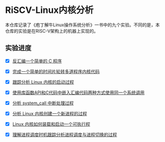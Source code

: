 # RiSCV-Linux内核分析

本仓库记录了《庖丁解牛Linux操作系统分析》一书中的九个实验。不同的是，本仓库的实验是在RISC-V架构上的机器上实现的。

## 实验进度

- [x] [反汇编一个简单的 C 程序](https://github.com/Elonisme/RiSCV-Linux/blob/master/Lab1%E5%8F%8D%E6%B1%87%E7%BC%96%E4%B8%80%E4%B8%AA%E7%AE%80%E5%8D%95%E7%9A%84%20C%20%E7%A8%8B%E5%BA%8F.md)
- [x] [完成一个简单的时间片轮转多道程序内核代码](https://github.com/Elonisme/RiSCV-Linux/blob/master/Lab2%E5%AE%8C%E6%88%90%E4%B8%80%E4%B8%AA%E7%AE%80%E5%8D%95%E7%9A%84%E6%97%B6%E9%97%B4%E7%89%87%E8%BD%AE%E8%BD%AC%E5%A4%9A%E9%81%93%E7%A8%8B%E5%BA%8F%E5%86%85%E6%A0%B8%E4%BB%A3%E7%A0%81.md)
- [x] [跟踪分析 Linux 内核的启动过程](https://github.com/Elonisme/RiSCV-Linux/blob/master/Lab3%E8%B7%9F%E8%B8%AA%E5%88%86%E6%9E%90%20Linux%20%E5%86%85%E6%A0%B8%E7%9A%84%E5%90%AF%E5%8A%A8%E8%BF%87%E7%A8%8B.md)
- [x] [使用库函数API和C代码中嵌入汇编代码两种方式使用同一个系统调用](https://github.com/Elonisme/RiSCV-Linux/blob/master/Lab4%E4%BD%BF%E7%94%A8%E5%BA%93%E5%87%BD%E6%95%B0%20API%20%E5%92%8C%20C%20%E4%BB%A3%E7%A0%81%E4%B8%AD%E5%B5%8C%E5%85%A5%E6%B1%87%E7%BC%96%E4%BB%A3%E7%A0%81%E4%B8%A4%E7%A7%8D%E6%96%B9%E5%BC%8F%E4%BD%BF%E7%94%A8%E5%90%8C%E4%B8%80%E4%B8%AA%E7%B3%BB%E7%BB%9F%E8%B0%83%E7%94%A8.md)
- [x] [分析 system_call 中断处理过程](https://github.com/Elonisme/RiSCV-Linux/blob/master/Lab5%E5%88%86%E6%9E%90%20system_call%20%E4%B8%AD%E6%96%AD%E5%A4%84%E7%90%86%E8%BF%87%E7%A8%8B.md)
- [x] [分析 Linux 内核创建一个新进程的过程](https://github.com/Elonisme/RiSCV-Linux/blob/master/Lab6%E5%88%86%E6%9E%90%20Linux%20%E5%86%85%E6%A0%B8%E5%88%9B%E5%BB%BA%E4%B8%80%E4%B8%AA%E6%96%B0%E8%BF%9B%E7%A8%8B%E7%9A%84%E8%BF%87%E7%A8%8B.md)
- [x] [Linux 内核如何装载和启动一个可执行程](https://github.com/Elonisme/RiSCV-Linux/blob/master/Lab7Linux%20%E5%86%85%E6%A0%B8%E5%A6%82%E4%BD%95%E8%A3%85%E8%BD%BD%E5%92%8C%E5%90%AF%E5%8A%A8%E4%B8%80%E4%B8%AA%E5%8F%AF%E6%89%A7%E8%A1%8C%E7%A8%8B.md)
- [x] [理解进程调度时机跟踪分析进程调度与进程切换的过程](https://github.com/Elonisme/RiSCV-Linux/blob/master/Lab8%E7%90%86%E8%A7%A3%E8%BF%9B%E7%A8%8B%E8%B0%83%E5%BA%A6%E6%97%B6%E6%9C%BA%E8%B7%9F%E8%B8%AA%E5%88%86%E6%9E%90%E8%BF%9B%E7%A8%8B%E8%B0%83%E5%BA%A6%E4%B8%8E%E8%BF%9B%E7%A8%8B%E5%88%87%E6%8D%A2%E7%9A%84%E8%BF%87%E7%A8%8B.md)







